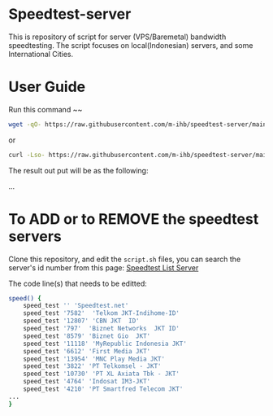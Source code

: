 # Speedtest-server
This is repository of script for server (VPS/Baremetal) bandwidth speedtesting. The script focuses on local(Indonesian) servers, and some International Cities.

# User Guide
Run this command ~~

```bash
wget -qO- https://raw.githubusercontent.com/m-ihb/speedtest-server/main/script.sh | bash
```

or

```bash
curl -Lso- https://raw.githubusercontent.com/m-ihb/speedtest-server/main/script.sh | bash
```

The result out put will be as the following:

...

# To ADD or to REMOVE the speedtest servers 

Clone this repository, and edit the `script.sh` files, you can search the server's id number from this page: [Speedtest List Server](https://williamyaps.github.io/wlmjavascript/servercli.html)

The code line(s) that needs to be editted:

```bash
speed() {
    speed_test '' 'Speedtest.net'
    speed_test '7582'  'Telkom JKT-Indihome-ID'
    speed_test '12807' 'CBN JKT  ID'
    speed_test '797'  'Biznet Networks  JKT ID'
    speed_test '8579' 'Biznet Gio  JKT'
    speed_test '11118' 'MyRepublic Indonesia JKT'
    speed_test '6612' 'First Media JKT'
    speed_test '13954' 'MNC Play Media JKT'
    speed_test '3822' 'PT Telkomsel - JKT'
    speed_test '10730' 'PT XL Axiata Tbk - JKT'
    speed_test '4764' 'Indosat IM3-JKT'
    speed_test '4210' 'PT Smartfred Telecom JKT'
...
}
```



